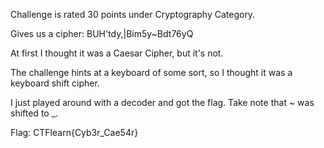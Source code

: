 Challenge is rated 30 points under Cryptography Category.

Gives us a cipher:
BUH'tdy,|Bim5y~Bdt76yQ

At first I thought it was a Caesar Cipher, but it's not.

The challenge hints at a keyboard of some sort, so I thought it was a keyboard shift cipher.

I just played around with a decoder and got the flag.
Take note that ~ was shifted to _.

Flag: CTFlearn{Cyb3r_Cae54r}
